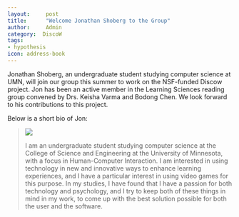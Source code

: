 ```yaml
---
layout:     post
title:      "Welcome Jonathan Shoberg to the Group"
author:     Admin
category:  DiscoW
tags:
- hypothesis
icon: address-book
---
```


Jonathan Shoberg, an undergraduate student studying computer science at UMN, will join our group this summer to work on the NSF-funded Discow project. Jon has been an active member in the Learning Sciences reading group convened by Drs. Keisha Varma and Bodong Chen. We look forward to his contributions to this project.

Below is a short bio of Jon:

> ![](/img/people/jon.jpg)
>
> I am an undergraduate student studying computer science at the College of Science and Engineering at the University of Minnesota, with a focus in Human-Computer Interaction. I am interested in using technology in new and innovative ways to enhance learning experiences, and I have a particular interest in using video games for this purpose. In my studies, I have found that I have a passion for both technology and psychology, and I try to keep both of these things in mind in my work, to come up with the best solution possible for both the user and the software.
